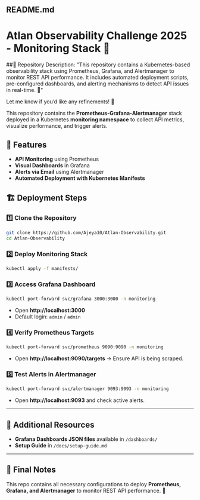 ## README.md

# Atlan Observability Challenge 2025 - Monitoring Stack 🚀

##📌 Repository Description:
"This repository contains a Kubernetes-based observability stack using Prometheus, Grafana, and Alertmanager to monitor REST API performance. It includes automated deployment scripts, pre-configured dashboards, and alerting mechanisms to detect API issues in real-time. 🚀"

Let me know if you’d like any refinements! 🚀

This repository contains the **Prometheus-Grafana-Alertmanager** stack deployed in a Kubernetes **monitoring namespace** to collect API metrics, visualize performance, and trigger alerts. 

## 📌 Features
- **API Monitoring** using Prometheus
- **Visual Dashboards** in Grafana
- **Alerts via Email** using Alertmanager
- **Automated Deployment with Kubernetes Manifests**

## 🏗 Deployment Steps

### **1️⃣ Clone the Repository**
```sh
git clone https://github.com/Ajeya10/Atlan-Observability.git
cd Atlan-Observability
```

### **2️⃣ Deploy Monitoring Stack**
```sh
kubectl apply -f manifests/
```

### **3️⃣ Access Grafana Dashboard**
```sh
kubectl port-forward svc/grafana 3000:3000 -n monitoring
```
- Open **http://localhost:3000**
- Default login: `admin` / `admin`

### **4️⃣ Verify Prometheus Targets**
```sh
kubectl port-forward svc/prometheus 9090:9090 -n monitoring
```
- Open **http://localhost:9090/targets** → Ensure API is being scraped.

### **5️⃣ Test Alerts in Alertmanager**
```sh
kubectl port-forward svc/alertmanager 9093:9093 -n monitoring
```
- Open **http://localhost:9093** and check active alerts.

---

## 🚀 Additional Resources
- **Grafana Dashboards JSON files** available in `/dashboards/`
- **Setup Guide** in `/docs/setup-guide.md`

---

## **📢 Final Notes**
This repo contains all necessary configurations to deploy **Prometheus, Grafana, and Alertmanager** to monitor REST API performance. 🎯
